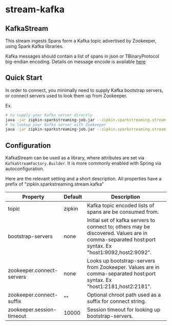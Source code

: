# stream-kafka

## KafkaStream

This stream ingests Spans form a Kafka topic advertised by Zookeeper, using Spark Kafka libraries.

Kafka messages should contain a list of spans in json or TBinaryProtocol big-endian encoding.
Details on message encode is available [here](https://github.com/openzipkin/zipkin/blob/master/zipkin-collector/kafka/README.md#encoding-spans-into-kafka-messages)

## Quick Start
In order to connect, you minimally need to supply Kafka bootstrap servers, or
connect servers used to look them up from Zookeeper.

Ex.
```bash
# to supply your Kafka server directly
java -jar zipkin-sparkstreaming-job.jar --zipkin.sparkstreaming.stream.kafka.bootstrap-servers=127.0.0.1:9092
# to lookup your Kafka server with Zookeeper
java -jar zipkin-sparkstreaming-job.jar --zipkin.sparkstreaming.stream.kafka.zookeeper.connect-servers=127.0.0.1:2181
```

## Configuration
KafkaStream can be used as a library, where attributes are set via
`KafkaStreamFactory.Builder`. It is more commonly enabled with Spring via autoconfiguration.

Here are the relevant setting and a short description. All properties
have a prefix of "zipkin.sparkstreaming.stream.kafka"

Property | Default | Description
--- | --- | ---
topic | zipkin | Kafka topic encoded lists of spans are be consumed from.
bootstrap-servers | none | Initial set of kafka servers to connect to; others may be discovered. Values are in comma-separated host:port syntax. Ex "host1:9092,host2:9092".
zookeeper.connect-servers | none | Looks up bootstrap-servers from Zookeeper. Values are in comma-separated host:port syntax. Ex "host1:2181,host2:2181".
zookeeper.connect-suffix | "" | Optional chroot path used as a suffix for connect string.
zookeeper.session-timeout | 10000 | Session timeout for looking up bootstrap-servers.